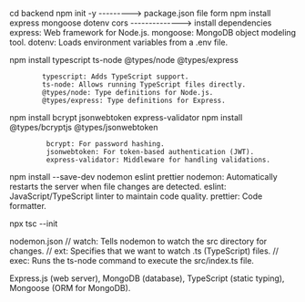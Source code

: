 cd backend
npm init -y    ---------> package.json file form
npm install express mongoose dotenv cors --------------> install dependencies
                express: Web framework for Node.js.
                mongoose: MongoDB object modeling tool.
                dotenv: Loads environment variables from a .env file.

npm install typescript ts-node @types/node @types/express

            typescript: Adds TypeScript support.
            ts-node: Allows running TypeScript files directly.
            @types/node: Type definitions for Node.js.
            @types/express: Type definitions for Express.    

npm install bcrypt jsonwebtoken express-validator
npm install @types/bcryptjs @types/jsonwebtoken

             bcrypt: For password hashing.
             jsonwebtoken: For token-based authentication (JWT).
             express-validator: Middleware for handling validations.


npm install --save-dev nodemon eslint prettier
              nodemon: Automatically restarts the server when file changes are detected.
              eslint: JavaScript/TypeScript linter to maintain code quality.
              prettier: Code formatter.

npx tsc --init

nodemon.json
// watch: Tells nodemon to watch the src directory for changes.
// ext: Specifies that we want to watch .ts (TypeScript) files.
// exec: Runs the ts-node command to execute the src/index.ts file.



Express.js (web server),
MongoDB (database),
TypeScript (static typing),
Mongoose (ORM for MongoDB).